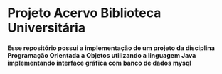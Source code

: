 # Projeto Acervo Biblioteca Universitária 
#### Esse repositório possui a implementação de um projeto da disciplina Programação Orientada a Objetos utilizando a linguagem Java implementando interface gráfica com  banco de dados mysql
